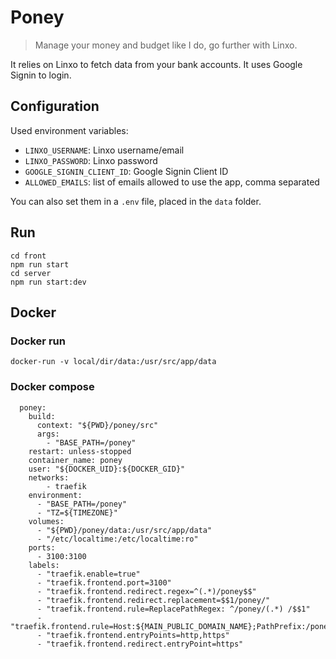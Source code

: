 # Poney

> Manage your money and budget like I do, go further with Linxo.

It relies on Linxo to fetch data from your bank accounts.
It uses Google Signin to login.

## Configuration

Used environment variables:

- `LINXO_USERNAME`: Linxo username/email
- `LINXO_PASSWORD`: Linxo password
- `GOOGLE_SIGNIN_CLIENT_ID`: Google Signin Client ID
- `ALLOWED_EMAILS`: list of emails allowed to use the app, comma separated

You can also set them in a `.env` file, placed in the `data` folder.

## Run

```
cd front
npm run start
cd server
npm run start:dev
```

## Docker

### Docker run

```
docker-run -v local/dir/data:/usr/src/app/data
```

### Docker compose

```
  poney:
    build:
      context: "${PWD}/poney/src"
      args:
        - "BASE_PATH=/poney"
    restart: unless-stopped
    container_name: poney
    user: "${DOCKER_UID}:${DOCKER_GID}"
    networks:
        - traefik
    environment:
      - "BASE_PATH=/poney"
      - "TZ=${TIMEZONE}"
    volumes:
      - "${PWD}/poney/data:/usr/src/app/data"
      - "/etc/localtime:/etc/localtime:ro"
    ports:
      - 3100:3100
    labels:
      - "traefik.enable=true"
      - "traefik.frontend.port=3100"
      - "traefik.frontend.redirect.regex=^(.*)/poney$$"
      - "traefik.frontend.redirect.replacement=$$1/poney/"
      - "traefik.frontend.rule=ReplacePathRegex: ^/poney/(.*) /$$1"
      - "traefik.frontend.rule=Host:${MAIN_PUBLIC_DOMAIN_NAME};PathPrefix:/poney;"
      - "traefik.frontend.entryPoints=http,https"
      - "traefik.frontend.redirect.entryPoint=https"
```